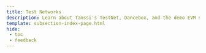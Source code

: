```yaml
---
title: Test Networks
description: Learn about Tanssi's TestNet, Dancebox, and the demo EVM network deployed on Dancebox and how to get started developing and interacting with each network.
template: subsection-index-page.html
hide:
 - toc
 - feedback
---
```


